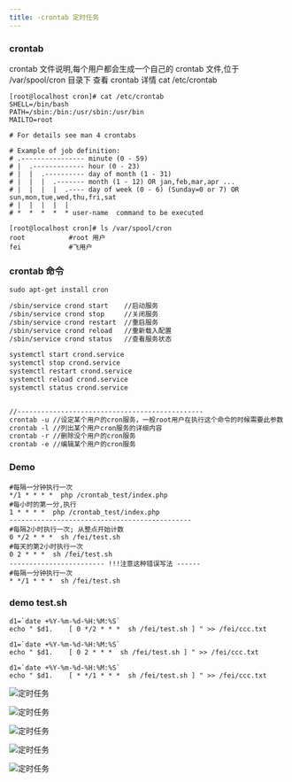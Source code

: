 ```yaml
---
title: -crontab 定时任务
---
```


### crontab 

crontab 文件说明,每个用户都会生成一个自己的 crontab 文件,位于 /var/spool/cron 目录下
查看 crontab 详情 cat  /etc/crontab

```shell
[root@localhost cron]# cat /etc/crontab
SHELL=/bin/bash
PATH=/sbin:/bin:/usr/sbin:/usr/bin
MAILTO=root

# For details see man 4 crontabs

# Example of job definition:
# .---------------- minute (0 - 59)
# |  .------------- hour (0 - 23)
# |  |  .---------- day of month (1 - 31)
# |  |  |  .------- month (1 - 12) OR jan,feb,mar,apr ...
# |  |  |  |  .---- day of week (0 - 6) (Sunday=0 or 7) OR sun,mon,tue,wed,thu,fri,sat
# |  |  |  |  |
# *  *  *  *  * user-name  command to be executed

[root@localhost cron]# ls /var/spool/cron
root           #root 用户
fei            #飞用户
```

###  crontab 命令

```tex
sudo apt-get install cron

/sbin/service crond start    //启动服务
/sbin/service crond stop     //关闭服务
/sbin/service crond restart  //重启服务
/sbin/service crond reload   //重新载入配置
/sbin/service crond status   //查看服务状态 

systemctl start crond.service
systemctl stop crond.service
systemctl restart crond.service
systemctl reload crond.service
systemctl status crond.service


//-----------------------------------------------
crontab -u //设定某个用户的cron服务，一般root用户在执行这个命令的时候需要此参数
crontab -l //列出某个用户cron服务的详细内容
crontab -r //删除没个用户的cron服务
crontab -e //编辑某个用户的cron服务
```

### Demo

```
#每隔一分钟执行一次
*/1 * * * *  php /crontab_test/index.php
#每小时的第一分,执行
1 * * * *  php /crontab_test/index.php
----------------------------------------------
#每隔2小时执行一次; 从整点开始计数
0 */2 * * *  sh /fei/test.sh
#每天的第2小时执行一次
0 2 * * *  sh /fei/test.sh
------------------------ !!!注意这种错误写法 ------
#每隔一分钟执行一次
* */1 * * *  sh /fei/test.sh
```

### demo test.sh

```
d1=`date +%Y-%m-%d-%H:%M:%S`
echo " $d1.    [ 0 */2 * * *  sh /fei/test.sh ] " >> /fei/ccc.txt

d1=`date +%Y-%m-%d-%H:%M:%S`
echo " $d1.    [ 0 2 * * *  sh /fei/test.sh ] " >> /fei/ccc.txt

d1=`date +%Y-%m-%d-%H:%M:%S`
echo " $d1.    [ * */1 * * *  sh /fei/test.sh ] " >> /fei/ccc.txt

```

![定时任务](/img/centos/crontab/crontab_01.png "定时任务")

![定时任务](/img/centos/crontab/crontab_02.png "定时任务")

![定时任务](/img/centos/crontab/crontab_03.png "定时任务")

![定时任务](/img/centos/crontab/crontab_04.png "定时任务")

![定时任务](/img/centos/crontab/crontab_05.png "定时任务")

